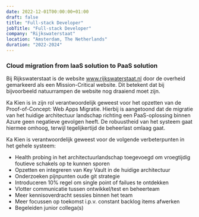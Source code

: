 ```yaml
---
date: 2022-12-01T00:00:00+01:00
draft: false
title: "Full-stack Developer"
jobTitle: "Full-stack Developer"
company: "Rijkswaterstaat"
location: "Amsterdam, The Netherlands"
duration: "2022-2024"
---
```

### Cloud migration from IaaS solution to PaaS solution

Bij Rijkswaterstaat is de website www.rijkswaterstaat.nl door de overheid gemarkeerd als een Mission-Critical website. Dit betekent dat bij bijvoorbeeld natuurrampen de website nog draaiend moet zijn. 

Ka Kien is in zijn rol verantwoordelijk geweest voor het opzetten van de Proof-of-Concept: Web Apps Migratie. Hierbij is aangetoond dat de migratie van het huidige architectuur landschap richting een PaaS-oplossing binnen Azure geen negatieve gevolgen heeft. De robuustheid van het systeem gaat hiermee omhoog, terwijl tegelijkertijd de beheerlast omlaag gaat.
 
Ka Kien is verantwoordelijk geweest voor de volgende verbeterpunten in het gehele systeem:
-	Health probing in het architectuurlandschap toegevoegd om vroegtijdig foutieve schakels op te kunnen sporen
-	Opzetten en integreren van Key Vault in de huidige architectuur
-	Onderzoeken pijnpunten oude git strategie
-	Introduceren 10% regel om single point of failues te ontdekken
-	Vlotter communicatie tussen ontwikkel/test en beheerteam
-	Meer kennisoverdracht sessies binnen het team
-	Meer focussen op toekomst i.p.v. constant backlog items afwerken
-	Begeleiden junior collega(s)
